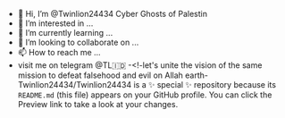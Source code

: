 - 👋 Hi, I’m @Twinlion24434 Cyber Ghosts of Palestin
- 👀 I’m interested in ...
- 🌱 I’m currently learning ...
- 💞️ I’m looking to collaborate on ...
- 📫 How to reach me ...
- visit me on telegram @TL🇮🇩
-<!-let's unite the vision of the same mission to defeat falsehood and evil on Allah earth-
Twinlion24434/Twinlion24434 is a ✨ special ✨ repository because its `README.md` (this file) appears on your GitHub profile.
You can click the Preview link to take a look at your changes.

